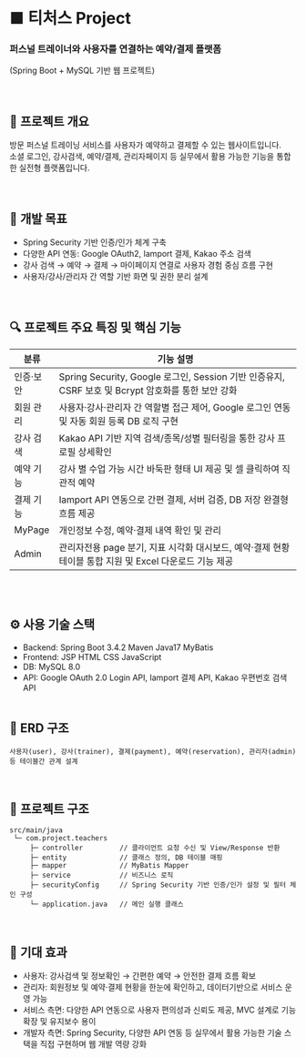 <br>

# ■ 티처스 Project  
### 퍼스널 트레이너와 사용자를 연결하는 예약/결제 플랫폼 
(Spring Boot + MySQL 기반 웹 프로젝트)  
<br><br>

## 📌 프로젝트 개요  
방문 퍼스널 트레이닝 서비스를 사용자가 예약하고 결제할 수 있는 웹사이트입니다.   
소셜 로그인, 강사검색, 예약/결제, 관리자페이지 등 실무에서 활용 가능한 기능을 통합한 실전형 플랫폼입니다.   
<br><br>

## 🎯 개발 목표
- Spring Security 기반 인증/인가 체계 구축
- 다양한 API 연동: Google OAuth2, Iamport 결제, Kakao 주소 검색
- 강사 검색 → 예약 → 결제 → 마이페이지 연결로 사용자 경험 중심 흐름 구현
- 사용자/강사/관리자 간 역할 기반 화면 및 권한 분리 설계
<br><br><br>

## 🔍 프로젝트 주요 특징 및 핵심 기능  
| 분류        | 기능 설명                                                                                |
| --------- | ------------------------------------------------------------------------------------ |
| 인증·보안  | Spring Security, Google 로그인, Session 기반 인증유지, CSRF 보호 및 Bcrypt 암호화를 통한 보안 강화 |
| 회원 관리 | 사용자·강사·관리자 간 역할별 접근 제어, Google 로그인 연동 및 자동 회원 등록 DB 로직 구현                            |
| 강사 검색  | Kakao API 기반 지역 검색/종목/성별 필터링을 통한 강사 프로필 상세확인                                         |
| 예약 기능  | 강사 별 수업 가능 시간 바둑판 형태 UI 제공 및 셀 클릭하여 직관적 예약                                           |
| 결제 기능  | Iamport API 연동으로 간편 결제, 서버 검증, DB 저장 완결형 흐름 제공                                       |
| MyPage  | 개인정보 수정, 예약·결제 내역 확인 및 관리                                                            |
| Admin | 관리자전용 page 분기, 지표 시각화 대시보드, 예약·결제 현황 테이블 통합 지원 및 Excel 다운로드 기능 제공                  |  


<br><br>
## ⚙️ 사용 기술 스택
- Backend: Spring Boot 3.4.2  Maven  Java17  MyBatis
- Frontend: JSP  HTML  CSS  JavaScript
- DB: MySQL 8.0
- API: Google OAuth 2.0 Login API, Iamport 결제 API, Kakao 우편번호 검색 API
<br><br>

## 🧩 ERD 구조  

    사용자(user), 강사(trainer), 결제(payment), 예약(reservation), 관리자(admin) 등 테이블간 관계 설계
<br>

## 🧱 프로젝트 구조  
```
src/main/java
 └─ com.project.teachers
     ├─ controller         // 클라이언트 요청 수신 및 View/Response 반환
     ├─ entity             // 클래스 정의, DB 테이블 매핑
     ├─ mapper             // MyBatis Mapper
     ├─ service            // 비즈니스 로직
     ├─ securityConfig     // Spring Security 기반 인증/인가 설정 및 필터 체인 구성
     └─ application.java   // 메인 실행 클래스
```
<br>

## 🙌 기대 효과
-	사용자: 강사검색 및 정보확인 → 간편한 예약 → 안전한 결제 흐름 확보
-	관리자: 회원정보 및 예약·결제 현황을 한눈에 확인하고, 데이터기반으로 서비스 운영 가능
-	서비스 측면: 다양한 API 연동으로 사용자 편의성과 신뢰도 제공, MVC 설계로 기능 확장 및 유지보수 용이
-	개발자 측면: Spring Security, 다양한 API 연동 등 실무에서 활용 가능한 기술 스택을 직접 구현하며 웹 개발 역량 강화
<br><br>
